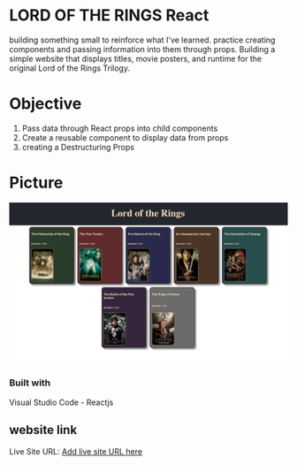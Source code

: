 # LORD OF THE RINGS React
building something small to reinforce what I've learned. practice creating components and passing information into them through props. Building a simple website that displays titles, movie posters, and runtime for the original Lord of the Rings Trilogy.


# Objective

1. Pass data through React props into child components
2. Create a reusable component to display data from props
3. creating a Destructuring Props 

# Picture

![](Lordoftherings.png)

### Built with
Visual Studio Code - Reactjs 

## website link

Live Site URL: [Add live site URL here]()